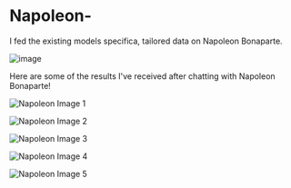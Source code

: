 # Napoleon-
I fed the existing models specifica, tailored data on Napoleon Bonaparte.

![image](https://github.com/user-attachments/assets/10b1dc14-dfea-48e7-abad-d7707bc1849e)

Here are some of the results I've received after chatting with Napoleon Bonaparte!

![Napoleon Image 1](https://i.imgur.com/yZZNdSe.jpg)

![Napoleon Image 2](https://i.imgur.com/kRtASsr.jpg)

![Napoleon Image 3](https://i.imgur.com/S365uvh.jpg)

![Napoleon Image 4](https://i.imgur.com/IOTya3x.jpg)

![Napoleon Image 5](https://i.imgur.com/ZcAgPqv.jpg)

